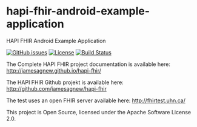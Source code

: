 hapi-fhir-android-example-application
=========

HAPI FHIR Android Example Application

[![GitHub issues](http://img.shields.io/github/issues/hapifhir/hapi-fhir-android-integration-test.svg)](http://github.com/hapifhir/hapi-fhir-android-integration-test/issues)
[![License](https://img.shields.io/badge/license-apache%202.0-60C060.svg)](http://github.com/hapifhir/hapi-fhir-android-integration-test/issues)
[![Build Status](https://travis-ci.org/hapifhir/hapi-fhir-android-integration-test.svg?branch=master)](https://travis-ci.org/hapifhir/hapi-fhir-android-integration-test)

The Complete HAPI FHIR project documentation is available here:
http://jamesagnew.github.io/hapi-fhir/

The HAPI FHIR Github projekt is available  here:
http://github.com/jamesagnew/hapi-fhir

The test uses an open FHIR server available here:
http://fhirtest.uhn.ca/

This project is Open Source, licensed under the Apache Software License 2.0.

